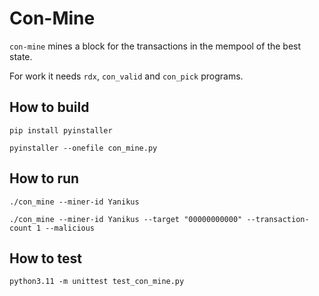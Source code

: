 # Con-Mine

`con-mine` mines a block for the transactions in the mempool of the best state.

For work it needs `rdx`, `con_valid` and `con_pick` programs.

## How to build

```
pip install pyinstaller
```

```
pyinstaller --onefile con_mine.py
```

## How to run

```
./con_mine --miner-id Yanikus
```

```
./con_mine --miner-id Yanikus --target "00000000000" --transaction-count 1 --malicious
```

## How to test

```
python3.11 -m unittest test_con_mine.py
```
